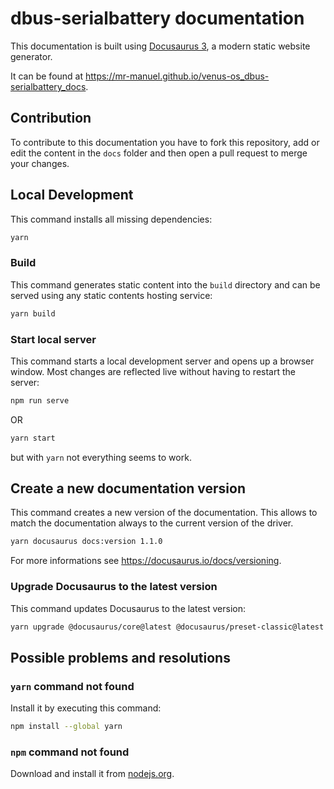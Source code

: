 # dbus-serialbattery documentation

This documentation is built using [Docusaurus 3](https://docusaurus.io/), a modern static website generator.

It can be found at https://mr-manuel.github.io/venus-os_dbus-serialbattery_docs.

## Contribution

To contribute to this documentation you have to fork this repository, add or edit the content in the `docs` folder and then open a pull request to merge your changes.

## Local Development

This command installs all missing dependencies:

```bash
yarn
```

### Build

This command generates static content into the `build` directory and can be served using any static contents hosting service:

```bash
yarn build
```

### Start local server

This command starts a local development server and opens up a browser window. Most changes are reflected live without having to restart the server:

```bash
npm run serve
```

OR

```bash
yarn start
```

but with `yarn` not everything seems to work.

## Create a new documentation version

This command creates a new version of the documentation. This allows to match the documentation always to the current version of the driver.

```bash
yarn docusaurus docs:version 1.1.0
```

For more informations see https://docusaurus.io/docs/versioning.

### Upgrade Docusaurus to the latest version

This command updates Docusaurus to the latest version:

```bash
yarn upgrade @docusaurus/core@latest @docusaurus/preset-classic@latest
```

## Possible problems and resolutions

### `yarn` command not found

Install it by executing this command:

```bash
npm install --global yarn
```

### `npm` command not found

Download and install it from [nodejs.org](https://nodejs.org/en).
